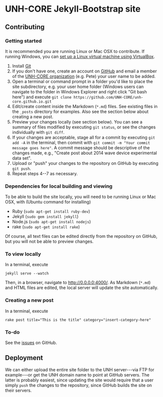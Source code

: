 # UNH-CORE Jekyll-Bootstrap site

## Contributing
### Getting started

It is recommended you are running Linux or Mac OSX to contribute. If running Windows, you can
[set up a Linux virtual machine using VirtualBox](http://www.instructables.com/id/Introduction-38/).

  1. Install [Git](http://git-scm.com)
  2. If you don't have one, create an account on [GitHub](https://github.com) and email a member of
     the [UNH-CORE organization](https://github.com/UNH-CORE) (e.g. Pete) your user name to be added.
  3. Open a terminal or command prompt in a folder you'd like to place the site subdirectory, e.g. your
     user home folder (Windows users can navigate to the folder in Windows Explorer and right click
     "Git bash here") and execute `git clone https://github.com/UNH-CORE/unh-core.github.io.git`
  4. Edit/create content inside the Markdown (`*.md`) files. See existing files in the `_posts` directory
     for examples. Also see the section below about creating a new post.
  5. Preview your changes locally (see section below). You can see a summary of files modified by executing
     `git status`, or see the changes individually with `git diff`.
  6. If your changes are acceptable, stage all for a commit by executing `git add -A` in the terminal, then 
     commit with `git commit -m "Your commit message goes here"`. A commit message should be descriptive
     of the changes made, e.g., "Create post about 2014 wave device experimental data set". 
  7. Upload or "push" your changes to the repository on GitHub by executing `git push`. 
  8. Repeat steps 4--7 as necessary. 

### Dependencies for local building and viewing

To be able to build the site locally, you will need to be running Linux or Mac OSX, with (Ubuntu command for installing)
  * Ruby (`sudo apt-get install ruby-dev`)
  * Jekyll (`sudo gem install jekyll`)
  * Node.js (`sudo apt-get install nodejs`)
  * rake (`sudo apt-get install rake`)

Of course, all text files can be edited directly from the repository on GitHub, but you will not
be able to preview changes.

### To view locally
In a terminal, execute

    jekyll serve --watch

Then, in a browser, navigate to http://0.0.0.0:4000/. As Markdown (`*.md`) and HTML files are edited,
the local server will update the site automatically. 

### Creating a new post
In a terminal, execute

    rake post title="This is the title" category="insert-category-here"

### To-do
See the [issues](https://github.com/UNH-CORE/unh-core.github.io/issues) on GitHub.

## Deployment
We can either upload the entire site folder to the UNH server---via FTP for example---or get the UNH
domain name to point at GitHub servers. The latter is probably easiest, since updating the site would
require that a user simply `push` the changes to the repository, since GitHub builds the site on their
servers.
